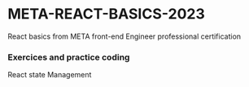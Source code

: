# META-REACT-BASICS-2023
React basics from META front-end Engineer professional certification <br/>
### Exercices and practice coding <br/>
React state Management<br/>
